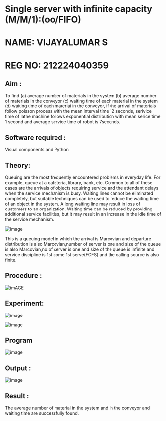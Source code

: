 # Single server with infinite capacity (M/M/1):(oo/FIFO)
# NAME: VIJAYALUMAR S
# REG NO: 212224040359
## Aim :
To find (a) average number of materials in the system (b) average number of materials in the conveyor (c) waiting time of each material in the system (d) waiting time of each material in the conveyor, if the arrival  of materials follow poisson process with the mean interval time 12 seconds, serivice time of lathe machine follows exponential distribution with mean serice time 1 second and average service time of robot is 7seconds.

## Software required :
Visual components and Python

## Theory:
Queuing are the most frequently encountered problems in everyday life. For example, queue at a cafeteria, library, bank, etc. Common to all of these cases are the arrivals of objects requiring service and the attendant delays when the service mechanism is busy. Waiting lines cannot be eliminated completely, but suitable techniques can be used to reduce the waiting time of an object in the system. A long waiting line may result in loss of customers to an organization. Waiting time can be reduced by providing additional service facilities, but it may result in an increase in the idle time of the service mechanism.

![image](1.png)

This is a queuing model in which the arrival is Marcovian and departure distribution is also Marcovian,number of server is one and size of the queue is also Marcovian,no.of server is one and size of the queue is infinite and service discipline is 1st come 1st serve(FCFS) and the calling source is also finite.

## Procedure :

![imAGE](2.png)



## Experiment:

![image](https://github.com/kaviya546/Single-server-infinite-capacity---Markov-Model/assets/150368823/12cc3d9e-2e50-479e-892d-71a6f4dcc8f2)

![image](https://github.com/kaviya546/Single-server-infinite-capacity---Markov-Model/assets/150368823/d3ecf8ec-c6f3-432c-81a3-e41248f0bd08)
 

 
## Program
![image](https://github.com/ramjan1729/Single-server-infinite-capacity---Markov-Model/assets/103921593/5f1fd58d-5929-4c51-89ea-4cef009e5bad)

## Output :
![image](https://github.com/user-attachments/assets/daeec0c8-b219-45e0-84a3-f7cdc8340132)


## Result :

The average number of material in the system and in the conveyor and waiting time are successfully found.
